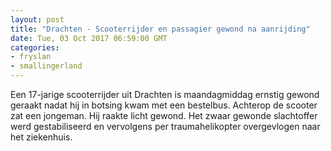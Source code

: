 ```yaml
---
layout: post
title: "Drachten - Scooterrijder en passagier gewond na aanrijding"
date: Tue, 03 Oct 2017 06:59:00 GMT
categories: 
- fryslan 
- smallingerland 
---
```


Een 17-jarige scooterrijder uit Drachten is maandagmiddag ernstig gewond geraakt nadat hij in botsing kwam met een bestelbus. Achterop de scooter zat een jongeman. Hij raakte licht gewond. Het zwaar gewonde slachtoffer werd gestabiliseerd en vervolgens per traumahelikopter overgevlogen naar het ziekenhuis.
